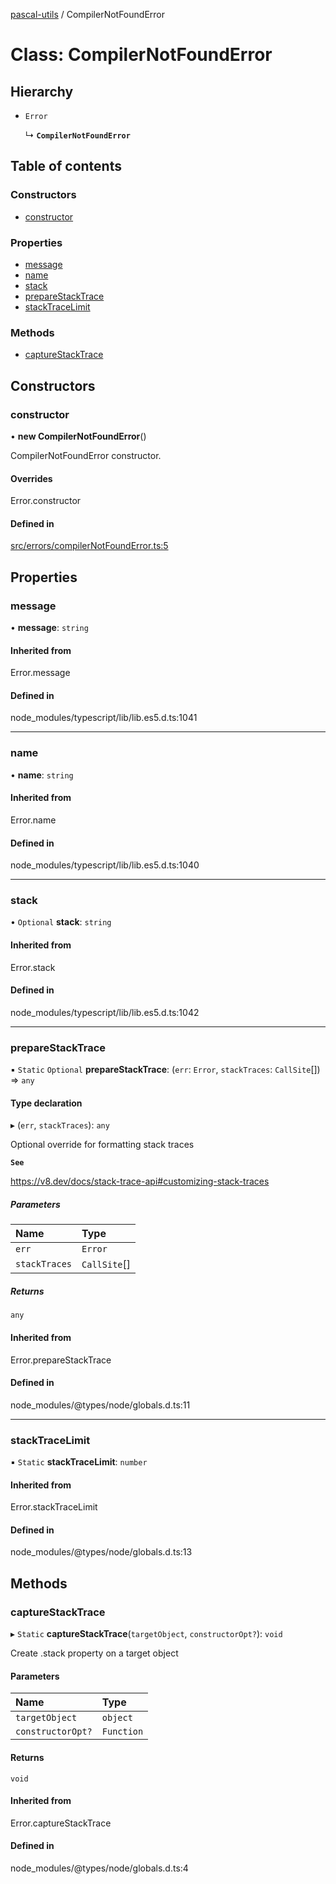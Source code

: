 [pascal-utils](../API.md) / CompilerNotFoundError

# Class: CompilerNotFoundError

## Hierarchy

- `Error`

  ↳ **`CompilerNotFoundError`**

## Table of contents

### Constructors

- [constructor](CompilerNotFoundError.md#constructor)

### Properties

- [message](CompilerNotFoundError.md#message)
- [name](CompilerNotFoundError.md#name)
- [stack](CompilerNotFoundError.md#stack)
- [prepareStackTrace](CompilerNotFoundError.md#preparestacktrace)
- [stackTraceLimit](CompilerNotFoundError.md#stacktracelimit)

### Methods

- [captureStackTrace](CompilerNotFoundError.md#capturestacktrace)

## Constructors

### constructor

• **new CompilerNotFoundError**()

CompilerNotFoundError constructor.

#### Overrides

Error.constructor

#### Defined in

[src/errors/compilerNotFoundError.ts:5](https://github.com/synthetic-borealis/pascal-utils.js/blob/9699703/src/errors/compilerNotFoundError.ts#L5)

## Properties

### message

• **message**: `string`

#### Inherited from

Error.message

#### Defined in

node_modules/typescript/lib/lib.es5.d.ts:1041

___

### name

• **name**: `string`

#### Inherited from

Error.name

#### Defined in

node_modules/typescript/lib/lib.es5.d.ts:1040

___

### stack

• `Optional` **stack**: `string`

#### Inherited from

Error.stack

#### Defined in

node_modules/typescript/lib/lib.es5.d.ts:1042

___

### prepareStackTrace

▪ `Static` `Optional` **prepareStackTrace**: (`err`: `Error`, `stackTraces`: `CallSite`[]) => `any`

#### Type declaration

▸ (`err`, `stackTraces`): `any`

Optional override for formatting stack traces

**`See`**

https://v8.dev/docs/stack-trace-api#customizing-stack-traces

##### Parameters

| Name | Type |
| :------ | :------ |
| `err` | `Error` |
| `stackTraces` | `CallSite`[] |

##### Returns

`any`

#### Inherited from

Error.prepareStackTrace

#### Defined in

node_modules/@types/node/globals.d.ts:11

___

### stackTraceLimit

▪ `Static` **stackTraceLimit**: `number`

#### Inherited from

Error.stackTraceLimit

#### Defined in

node_modules/@types/node/globals.d.ts:13

## Methods

### captureStackTrace

▸ `Static` **captureStackTrace**(`targetObject`, `constructorOpt?`): `void`

Create .stack property on a target object

#### Parameters

| Name | Type |
| :------ | :------ |
| `targetObject` | `object` |
| `constructorOpt?` | `Function` |

#### Returns

`void`

#### Inherited from

Error.captureStackTrace

#### Defined in

node_modules/@types/node/globals.d.ts:4
